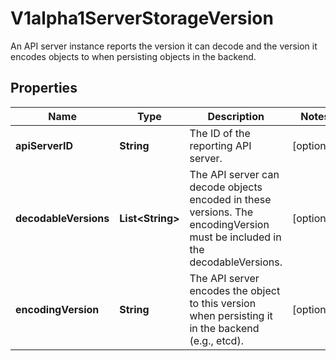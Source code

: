 

# V1alpha1ServerStorageVersion

An API server instance reports the version it can decode and the version it encodes objects to when persisting objects in the backend.
## Properties

Name | Type | Description | Notes
------------ | ------------- | ------------- | -------------
**apiServerID** | **String** | The ID of the reporting API server. |  [optional]
**decodableVersions** | **List&lt;String&gt;** | The API server can decode objects encoded in these versions. The encodingVersion must be included in the decodableVersions. |  [optional]
**encodingVersion** | **String** | The API server encodes the object to this version when persisting it in the backend (e.g., etcd). |  [optional]




